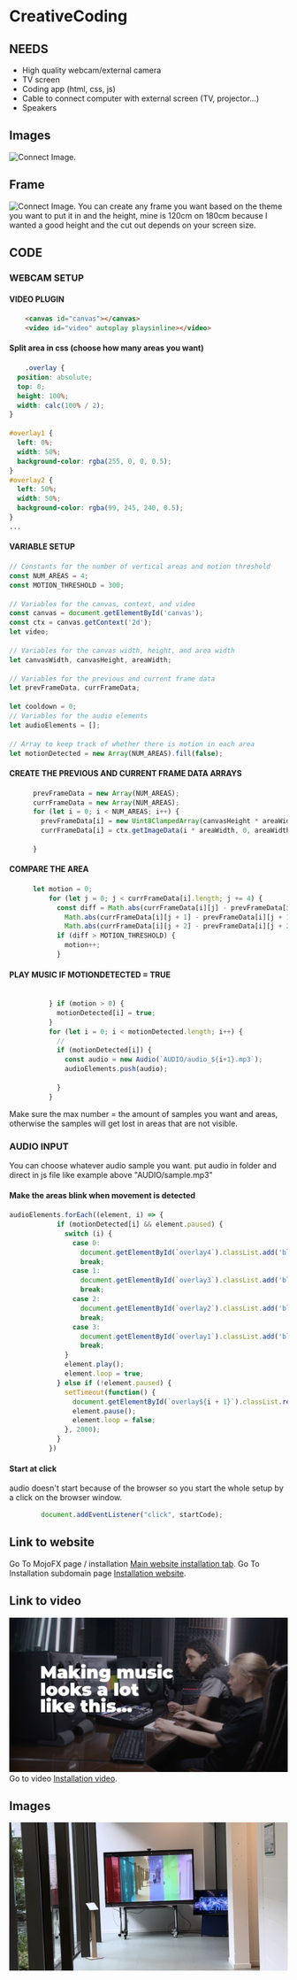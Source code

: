 # CreativeCoding

## NEEDS

* High quality webcam/external camera
* TV screen
* Coding app (html, css, js)
* Cable to connect computer with external screen (TV, projector...)
* Speakers

## Images

![Connect Image.](/public/connect.heic "Connect Image.")

## Frame
![Connect Image.](/public/pannel.heic "Connect Image.")
You can create any frame you want based on the theme you want to put it in and the height, mine is 120cm on 180cm because I wanted a good height and the cut out depends on your screen size.

## CODE
### WEBCAM SETUP

#### VIDEO PLUGIN
```html
    <canvas id="canvas"></canvas>
    <video id="video" autoplay playsinline></video>
```

#### Split area in css (choose how many areas you want)
```css
    .overlay {
  position: absolute;
  top: 0;
  height: 100%;
  width: calc(100% / 2);
}

#overlay1 {
  left: 0%;
  width: 50%;
  background-color: rgba(255, 0, 0, 0.5);
}
#overlay2 {
  left: 50%;
  width: 50%;
  background-color: rgba(99, 245, 240, 0.5);
}
...
```

#### VARIABLE SETUP 
```Javascript
// Constants for the number of vertical areas and motion threshold
const NUM_AREAS = 4;
const MOTION_THRESHOLD = 300;

// Variables for the canvas, context, and video
const canvas = document.getElementById('canvas');
const ctx = canvas.getContext('2d');
let video;

// Variables for the canvas width, height, and area width
let canvasWidth, canvasHeight, areaWidth;

// Variables for the previous and current frame data
let prevFrameData, currFrameData;

let cooldown = 0;
// Variables for the audio elements
let audioElements = [];

// Array to keep track of whether there is motion in each area
let motionDetected = new Array(NUM_AREAS).fill(false);
```


#### CREATE THE PREVIOUS AND CURRENT FRAME DATA ARRAYS
```Javascript
      prevFrameData = new Array(NUM_AREAS);
      currFrameData = new Array(NUM_AREAS);
      for (let i = 0; i < NUM_AREAS; i++) {
        prevFrameData[i] = new Uint8ClampedArray(canvasHeight * areaWidth * 4);
        currFrameData[i] = ctx.getImageData(i * areaWidth, 0, areaWidth, canvasHeight).data;

      }
```

#### COMPARE THE AREA 
```Javascript
      let motion = 0;
          for (let j = 0; j < currFrameData[i].length; j += 4) {
            const diff = Math.abs(currFrameData[i][j] - prevFrameData[i][j]) +
              Math.abs(currFrameData[i][j + 1] - prevFrameData[i][j + 1]) +
              Math.abs(currFrameData[i][j + 2] - prevFrameData[i][j + 2]);
            if (diff > MOTION_THRESHOLD) {
              motion++;
            }
```
#### PLAY MUSIC IF MOTIONDETECTED = TRUE
```Javascript
            
          } if (motion > 0) {
            motionDetected[i] = true;
          }
          for (let i = 0; i < motionDetected.length; i++) {
            // 
            if (motionDetected[i]) {
              const audio = new Audio(`AUDIO/audio_${i+1}.mp3`);
              audioElements.push(audio);
              
            }
          }
```
Make sure the max number = the amount of samples you want and areas, 
otherwise the samples will get lost in areas that are not visible.

### AUDIO INPUT
You can choose whatever audio sample you want.
put audio in folder and direct in js file like example above "AUDIO/sample.mp3"

#### Make the areas blink when movement is detected
```Javascript
audioElements.forEach((element, i) => {
            if (motionDetected[i] && element.paused) {
              switch (i) {
                case 0:
                  document.getElementById(`overlay4`).classList.add('blink');
                  break;
                case 1:
                  document.getElementById(`overlay3`).classList.add('blink');
                  break;
                case 2:
                  document.getElementById(`overlay2`).classList.add('blink');
                  break;
                case 3:
                  document.getElementById(`overlay1`).classList.add('blink');
                  break;
              }
              element.play();
              element.loop = true;
            } else if (!element.paused) {
              setTimeout(function() {
                document.getElementById(`overlay${i + 1}`).classList.remove('blink');
                element.pause();
                element.loop = false;
              }, 2000);
            }
          })
```

#### Start at click
audio doesn't start because of the browser so you start the whole setup by a click on the browser window.
```Javascript
        document.addEventListener("click", startCode);
```




## Link to website
Go To MojoFX page / installation [Main website installation tab](https://mojofx.be/?page_id=268/).
Go To Installation subdomain page [Installation website](https://installation.mojofx.be/index.php/installation/).

## Link to video
![Video.](/public/thumbnail.jpg "video.")
Go to video [Installation video](https://youtu.be/C72E0kIKf1c/).






## Images

![This is a alt text.](/public/final.jpg "This is a sample image.")
